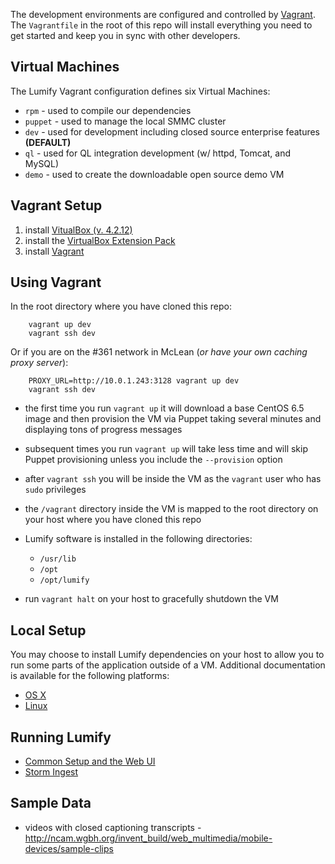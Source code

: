 The development environments are configured and controlled by [Vagrant](http://www.vagrantup.com/).
The `Vagrantfile` in the root of this repo will install everything you need to get started and keep you in sync with other developers.


## Virtual Machines

The Lumify Vagrant configuration defines six Virtual Machines:

  - `rpm` - used to compile our dependencies
  - `puppet` - used to manage the local SMMC cluster
  - `dev` - used for development including closed source enterprise features **(DEFAULT)**
  - `ql` - used for QL integration development (w/ httpd, Tomcat, and MySQL)
  - `demo` - used to create the downloadable open source demo VM


## Vagrant Setup

1. install [VitualBox (v. 4.2.12)](https://www.virtualbox.org/wiki/Download_Old_Builds_4_2)
1. install the [VirtualBox Extension Pack](https://www.virtualbox.org/wiki/Download_Old_Builds_4_2)
1. install [Vagrant](http://docs.vagrantup.com/v2/installation/)


## Using Vagrant

In the root directory where you have cloned this repo:

        vagrant up dev
        vagrant ssh dev

Or if you are on the #361 network in McLean (_or have your own caching proxy server_):

        PROXY_URL=http://10.0.1.243:3128 vagrant up dev
        vagrant ssh dev
        
- the first time you run `vagrant up` it will download a base CentOS 6.5 image and then provision the VM via Puppet taking several minutes and displaying tons of progress messages
- subsequent times you run `vagrant up` will take less time and will skip Puppet provisioning unless you include the `--provision` option
- after `vagrant ssh` you will be inside the VM as the `vagrant` user who has `sudo` privileges
- the `/vagrant` directory inside the VM is mapped to the root directory on your host where you have cloned this repo
- Lumify software is installed in the following directories:
    - `/usr/lib`
    - `/opt`
    - `/opt/lumify`

- run `vagrant halt` on your host to gracefully shutdown the VM


## Local Setup

You may choose to install Lumify dependencies on your host to allow you to run some parts of the application outside of a VM.
Additional documentation is available for the following platforms:

- [OS X](development-osx.md)
- [Linux](development-linux.md)


## Running Lumify

- [Common Setup and the Web UI](running-lumify.md)
- [Storm Ingest](running-lumify-storm-ingest.md)


## Sample Data

- videos with closed captioning transcripts - http://ncam.wgbh.org/invent_build/web_multimedia/mobile-devices/sample-clips
